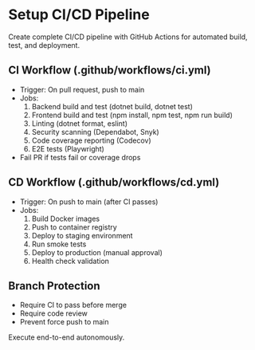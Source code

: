 # Setup CI/CD Pipeline

Create complete CI/CD pipeline with GitHub Actions for automated build, test, and deployment.

## CI Workflow (.github/workflows/ci.yml)
- Trigger: On pull request, push to main
- Jobs:
  1. Backend build and test (dotnet build, dotnet test)
  2. Frontend build and test (npm install, npm test, npm run build)
  3. Linting (dotnet format, eslint)
  4. Security scanning (Dependabot, Snyk)
  5. Code coverage reporting (Codecov)
  6. E2E tests (Playwright)
- Fail PR if tests fail or coverage drops

## CD Workflow (.github/workflows/cd.yml)
- Trigger: On push to main (after CI passes)
- Jobs:
  1. Build Docker images
  2. Push to container registry
  3. Deploy to staging environment
  4. Run smoke tests
  5. Deploy to production (manual approval)
  6. Health check validation

## Branch Protection
- Require CI to pass before merge
- Require code review
- Prevent force push to main

Execute end-to-end autonomously.
